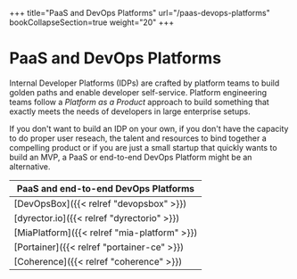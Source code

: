 +++
title="PaaS and DevOps Platforms"
url="/paas-devops-platforms"
bookCollapseSection=true
weight="20"
+++

# PaaS and DevOps Platforms

Internal Developer Platforms (IDPs) are crafted by platform teams to build golden paths and enable developer self-service.
Platform engineering teams follow a _Platform as a Product_ approach to build something that exactly meets the needs of developers in large enterprise setups.

If you don't want to build an IDP on your own, if you don't have the capacity to do proper user reseach, the talent and resources to bind together a compelling product or if you are just a small startup that quickly wants to build an MVP, a PaaS or end-to-end DevOps Platform might be an alternative.

| **PaaS and end-to-end DevOps Platforms**     |
| -------------------------------------------- |
| [DevOpsBox]({{< relref "devopsbox" >}})      |
| [dyrector.io]({{< relref "dyrectorio" >}})   |
| [MiaPlatform]({{< relref "mia-platform" >}}) |
| [Portainer]({{< relref "portainer-ce" >}})   |
| [Coherence]({{< relref "coherence" >}})   |

